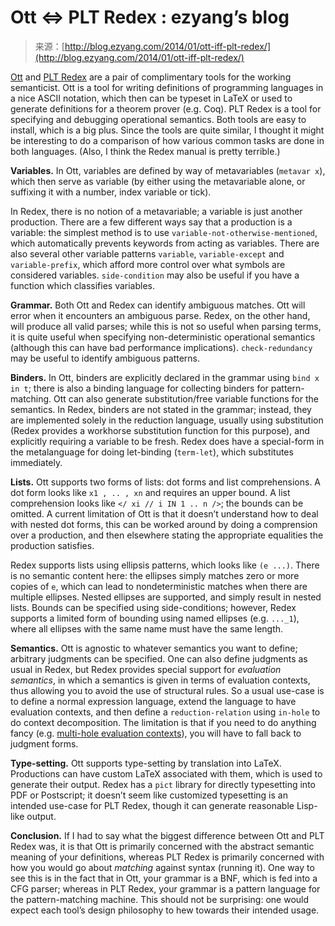 <!--yml
category: 未分类
date: 2024-07-01 18:17:15
-->

# Ott ⇔ PLT Redex : ezyang’s blog

> 来源：[http://blog.ezyang.com/2014/01/ott-iff-plt-redex/](http://blog.ezyang.com/2014/01/ott-iff-plt-redex/)

[Ott](http://www.cl.cam.ac.uk/~pes20/ott/) and [PLT Redex](http://redex.racket-lang.org/) are a pair of complimentary tools for the working semanticist. Ott is a tool for writing definitions of programming languages in a nice ASCII notation, which then can be typeset in LaTeX or used to generate definitions for a theorem prover (e.g. Coq). PLT Redex is a tool for specifying and debugging operational semantics. Both tools are easy to install, which is a big plus. Since the tools are quite similar, I thought it might be interesting to do a comparison of how various common tasks are done in both languages. (Also, I think the Redex manual is pretty terrible.)

**Variables.** In Ott, variables are defined by way of metavariables (`metavar x`), which then serve as variable (by either using the metavariable alone, or suffixing it with a number, index variable or tick).

In Redex, there is no notion of a metavariable; a variable is just another production. There are a few different ways say that a production is a variable: the simplest method is to use `variable-not-otherwise-mentioned`, which automatically prevents keywords from acting as variables. There are also several other variable patterns `variable`, `variable-except` and `variable-prefix`, which afford more control over what symbols are considered variables. `side-condition` may also be useful if you have a function which classifies variables.

**Grammar.** Both Ott and Redex can identify ambiguous matches. Ott will error when it encounters an ambiguous parse. Redex, on the other hand, will produce all valid parses; while this is not so useful when parsing terms, it is quite useful when specifying non-deterministic operational semantics (although this can have bad performance implications). `check-redundancy` may be useful to identify ambiguous patterns.

**Binders.** In Ott, binders are explicitly declared in the grammar using `bind x in t`; there is also a binding language for collecting binders for pattern-matching. Ott can also generate substitution/free variable functions for the semantics. In Redex, binders are not stated in the grammar; instead, they are implemented solely in the reduction language, usually using substitution (Redex provides a workhorse substitution function for this purpose), and explicitly requiring a variable to be fresh. Redex does have a special-form in the metalanguage for doing let-binding (`term-let`), which substitutes immediately.

**Lists.** Ott supports two forms of lists: dot forms and list comprehensions. A dot form looks like `x1 , .. , xn` and requires an upper bound. A list comprehension looks like `</ xi // i IN 1 .. n />`; the bounds can be omitted. A current limitation of Ott is that it doesn’t understand how to deal with nested dot forms, this can be worked around by doing a comprension over a production, and then elsewhere stating the appropriate equalities the production satisfies.

Redex supports lists using ellipsis patterns, which looks like `(e ...)`. There is no semantic content here: the ellipses simply matches zero or more copies of `e`, which can lead to nondeterministic matches when there are multiple ellipses. Nested ellipses are supported, and simply result in nested lists. Bounds can be specified using side-conditions; however, Redex supports a limited form of bounding using named ellipses (e.g. `..._1`), where all ellipses with the same name must have the same length.

**Semantics.** Ott is agnostic to whatever semantics you want to define; arbitrary judgments can be specified. One can also define judgments as usual in Redex, but Redex provides special support for *evaluation semantics*, in which a semantics is given in terms of evaluation contexts, thus allowing you to avoid the use of structural rules. So a usual use-case is to define a normal expression language, extend the language to have evaluation contexts, and then define a `reduction-relation` using `in-hole` to do context decomposition. The limitation is that if you need to do anything fancy (e.g. [multi-hole evaluation contexts](https://github.com/iu-parfunc/lvars/tree/master/redex/lambdaLVar)), you will have to fall back to judgment forms.

**Type-setting.** Ott supports type-setting by translation into LaTeX. Productions can have custom LaTeX associated with them, which is used to generate their output. Redex has a `pict` library for directly typesetting into PDF or Postscript; it doesn’t seem like customized typesetting is an intended use-case for PLT Redex, though it can generate reasonable Lisp-like output.

**Conclusion.** If I had to say what the biggest difference between Ott and PLT Redex was, it is that Ott is primarily concerned with the abstract semantic meaning of your definitions, whereas PLT Redex is primarily concerned with how you would go about *matching* against syntax (running it). One way to see this is in the fact that in Ott, your grammar is a BNF, which is fed into a CFG parser; whereas in PLT Redex, your grammar is a pattern language for the pattern-matching machine. This should not be surprising: one would expect each tool’s design philosophy to hew towards their intended usage.